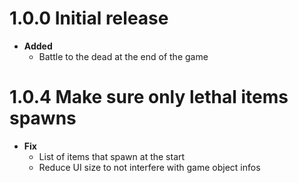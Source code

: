 # 1.0.0 Initial release

-   **Added**
    -   Battle to the dead at the end of the game

# 1.0.4 Make sure only lethal items spawns

-   **Fix**
    -   List of items that spawn at the start
    -   Reduce UI size to not interfere with game object infos
